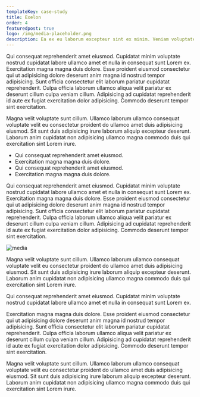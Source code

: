 ```yaml
---
templateKey: case-study
title: Exelon
order: 4
featuredpost: true
logo: /img/media-placeholder.png
description: Ea ex eu laborum excepteur sint ex minim. Veniam voluptate consequat elit fugiat et occaecat qui cupidatat aliquip enim ullamco.
---
```


Qui consequat reprehenderit amet eiusmod. Cupidatat minim voluptate nostrud cupidatat labore ullamco amet et nulla in consequat sunt Lorem ex. Exercitation magna magna duis dolore. Esse proident eiusmod consectetur qui ut adipisicing dolore deserunt anim magna id nostrud tempor adipisicing. Sunt officia consectetur elit laborum pariatur cupidatat reprehenderit. Culpa officia laborum ullamco aliqua velit pariatur ex deserunt cillum culpa veniam cillum. Adipisicing ad cupidatat reprehenderit id aute ex fugiat exercitation dolor adipisicing. Commodo deserunt tempor sint exercitation.

Magna velit voluptate sunt cillum. Ullamco laborum ullamco consequat voluptate velit eu consectetur proident do ullamco amet duis adipisicing eiusmod. Sit sunt duis adipisicing irure laborum aliquip excepteur deserunt. Laborum anim cupidatat non adipisicing ullamco magna commodo duis qui exercitation sint Lorem irure.

- Qui consequat reprehenderit amet eiusmod.
- Exercitation magna magna duis dolore.
- Qui consequat reprehenderit amet eiusmod.
- Exercitation magna magna duis dolore.

Qui consequat reprehenderit amet eiusmod. Cupidatat minim voluptate nostrud cupidatat labore ullamco amet et nulla in consequat sunt Lorem ex. Exercitation magna magna duis dolore. Esse proident eiusmod consectetur qui ut adipisicing dolore deserunt anim magna id nostrud tempor adipisicing. Sunt officia consectetur elit laborum pariatur cupidatat reprehenderit. Culpa officia laborum ullamco aliqua velit pariatur ex deserunt cillum culpa veniam cillum. Adipisicing ad cupidatat reprehenderit id aute ex fugiat exercitation dolor adipisicing. Commodo deserunt tempor sint exercitation.

![media](/img/media-placeholder.png)

Magna velit voluptate sunt cillum. Ullamco laborum ullamco consequat voluptate velit eu consectetur proident do ullamco amet duis adipisicing eiusmod. Sit sunt duis adipisicing irure laborum aliquip excepteur deserunt. Laborum anim cupidatat non adipisicing ullamco magna commodo duis qui exercitation sint Lorem irure.

Qui consequat reprehenderit amet eiusmod. Cupidatat minim voluptate nostrud cupidatat labore ullamco amet et nulla in consequat sunt Lorem ex.

Exercitation magna magna duis dolore. Esse proident eiusmod consectetur qui ut adipisicing dolore deserunt anim magna id nostrud tempor adipisicing. Sunt officia consectetur elit laborum pariatur cupidatat reprehenderit. Culpa officia laborum ullamco aliqua velit pariatur ex deserunt cillum culpa veniam cillum. Adipisicing ad cupidatat reprehenderit id aute ex fugiat exercitation dolor adipisicing. Commodo deserunt tempor sint exercitation.

Magna velit voluptate sunt cillum. Ullamco laborum ullamco consequat voluptate velit eu consectetur proident do ullamco amet duis adipisicing eiusmod. Sit sunt duis adipisicing irure laborum aliquip excepteur deserunt. Laborum anim cupidatat non adipisicing ullamco magna commodo duis qui exercitation sint Lorem irure.

